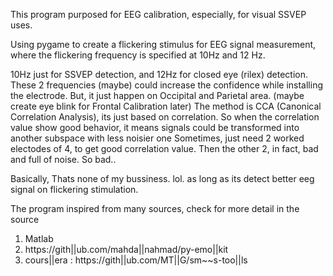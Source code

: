 This program purposed for EEG calibration, especially, for visual SSVEP uses.

Using pygame to create a flickering stimulus for EEG signal measurement,
where the flickering frequency is specified at 10Hz and 12 Hz.

10Hz just for SSVEP detection, and 12Hz for closed eye (rilex) detection.
These 2 frequencies (maybe) could increase the confidence while installing the electrode.
But,  it just happen on Occipital and Parietal area. (maybe create eye blink for Frontal Calibration later)
The method is CCA (Canonical Correlation Analysis), its just based on correlation.
So when the correlation value show good behavior, it means signals could be transformed into another subspace with less noisier one
Sometimes, just need 2 worked electodes of 4, to get good correlation value. Then the other 2, in fact, bad and full of noise.
So bad..

Basically, Thats none of my bussiness. lol.  as long as its detect better eeg signal on flickering stimulation.

The program inspired from many sources, check for more detail in the source
1. Matlab
2. https://gith||ub.com/mahda||nahmad/py-emo||kit
3. cours||era : https://gith||ub.com/MT||G/sm~~s-too||ls
